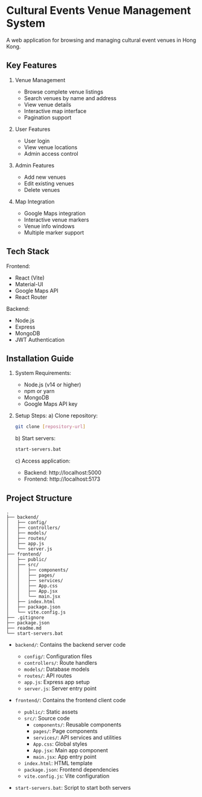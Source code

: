 # Cultural Events Venue Management System

A web application for browsing and managing cultural event venues in Hong Kong.

## Key Features

1. Venue Management
   - Browse complete venue listings
   - Search venues by name and address
   - View venue details
   - Interactive map interface
   - Pagination support

2. User Features
   - User login
   - View venue locations
   - Admin access control

3. Admin Features
   - Add new venues
   - Edit existing venues
   - Delete venues

4. Map Integration
   - Google Maps integration
   - Interactive venue markers
   - Venue info windows
   - Multiple marker support

## Tech Stack

Frontend:
- React (Vite)
- Material-UI 
- Google Maps API
- React Router

Backend:
- Node.js
- Express
- MongoDB
- JWT Authentication

## Installation Guide

1. System Requirements:
   - Node.js (v14 or higher)
   - npm or yarn
   - MongoDB
   - Google Maps API key

2. Setup Steps:
   a) Clone repository:
      ```bash
      git clone [repository-url]
      ```

   b) Start servers:
      ```bash
      start-servers.bat
      ```

   c) Access application:
      - Backend: http://localhost:5000
      - Frontend: http://localhost:5173

## Project Structure

```
.
├── backend/
│   ├── config/
│   ├── controllers/
│   ├── models/
│   ├── routes/
│   ├── app.js
│   └── server.js
├── frontend/
│   ├── public/
│   ├── src/
│   │   ├── components/
│   │   ├── pages/
│   │   ├── services/
│   │   ├── App.css
│   │   ├── App.jsx
│   │   └── main.jsx
│   ├── index.html
│   ├── package.json
│   └── vite.config.js
├── .gitignore
├── package.json
├── readme.md
└── start-servers.bat
```

- `backend/`: Contains the backend server code
  - `config/`: Configuration files
  - `controllers/`: Route handlers
  - `models/`: Database models
  - `routes/`: API routes
  - `app.js`: Express app setup
  - `server.js`: Server entry point

- `frontend/`: Contains the frontend client code
  - `public/`: Static assets
  - `src/`: Source code
    - `components/`: Reusable components
    - `pages/`: Page components
    - `services/`: API services and utilities
    - `App.css`: Global styles
    - `App.jsx`: Main app component
    - `main.jsx`: App entry point
  - `index.html`: HTML template
  - `package.json`: Frontend dependencies
  - `vite.config.js`: Vite configuration

- `start-servers.bat`: Script to start both servers


